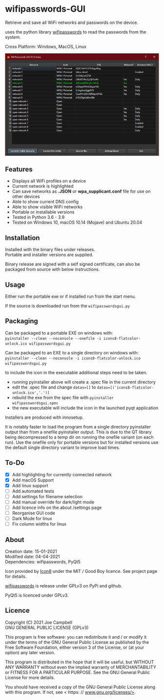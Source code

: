 # wifipasswords-GUI

Retrieve and save all WiFi networks and passwords on the device.  

uses the python library [wifipasswords](https://github.com/needs-coffee/wifipasswords) to read the passwords from the system.

Cross Platform: Windows, MacOS, Linux

![example](docs/example_screenshot.png)

Features
--------
- Displays all WiFi profiles on a device
- Current network is highlighted
- Can save networks as **.JSON** or **wpa_supplicant.conf** file for use on other devices
- Able to show current DNS config
- Able to show visible WiFi networks 
- Portable or installable versions
- Tested in Python 3.6 - 3.9
- Tested on Windows 10, macOS 10.14 (Mojave) and Ubuntu 20.04

Installation
------------
Installed with the binary files under releases.  
Portable and installer versions are supplied.  

Binary release are signed with a self signed certificate, can also be packaged from source with below instructions. 

Usage
-----
Either run the portable exe or if installed run from the start menu.

If the source is downloaded run from the ```wifipasswordsgui.py```

Packaging
---------
Can be packaged to a portable EXE on windows with:  
``pyinstaller --clean --noconsole --onefile -i icons8-flatcolor-unlock.ico wifipasswordsgui.py``  

Can be packaged to an EXE to a single directory on windows with:  
``pyinstaller --clean --noconsole -i icons8-flatcolor-unlock.ico wifipasswordsgui.py``  

to include the icon in the executable additional steps need to be taken.
- running pyinstaller above will create a .spec file in the current directory
- edit the .spec file and change ``datas=[]`` to ``datas=[('icons8-flatcolor-unlock.ico','.')]``
- rebuild the exe from the spec file with ``pyinstaller wifipasswordsgui.spec``
- the new executable will include the icon in the launched pyqt application

Installers are produced with innosetup.  

It is notably faster to load the program from a single directory pyinstaller output than from a onefile pyinstaller output. This is due to the QT library being decompressed to a temp dir on running the onefile variant (on each run). Use the onefile only for portable versions but for installed versions use the default single directory variant to improve load times.

To-Do
-----
- [X] Add highlighting for currently connected network
- [X] Add macOS Support
- [X] Add linux support
- [ ] Add automated tests
- [ ] Add settings for filename selection
- [ ] Add manual override for dark/light mode
- [ ] Add licence info on the about /settings page
- [ ] Reorganise GUI code
- [ ] Dark Mode for linux
- [ ] Fix column widths for linux

About
-----
Creation date: 15-01-2021  
Modified date: 04-04-2021  
Dependencies: wifipasswords, PyQt5   

Icon provided by [Icon8](https://github.com/icons8/flat-color-icons) under the MIT / Good Boy licence. See project page for details.  

[wifipasswords](https://github.com/needs-coffee/wifipasswords) is release under GPLv3 on PyPi and github.  

PyQt5 is licenced under GPLv3.  

Licence
-------
Copyright (C) 2021 Joe Campbell  
 GNU GENERAL PUBLIC LICENSE (GPLv3)  

This program is free software: you can redistribute it and / or modify
it under the terms of the GNU General Public License as published by
the Free Software Foundation, either version 3 of the License, or
(at your option) any later version.

This program is distributed in the hope that it will be useful,
but WITHOUT ANY WARRANTY
without even the implied warranty of
MERCHANTABILITY or FITNESS FOR A PARTICULAR PURPOSE.  See the
GNU General Public License for more details.

You should have received a copy of the GNU General Public License
along with this program.  If not, see < https: // www.gnu.org/licenses/>.
